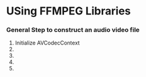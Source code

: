 # USing FFMPEG Libraries

### General Step to construct an audio video file
1. Initialize AVCodecContext
2.
3.
4.
5.
